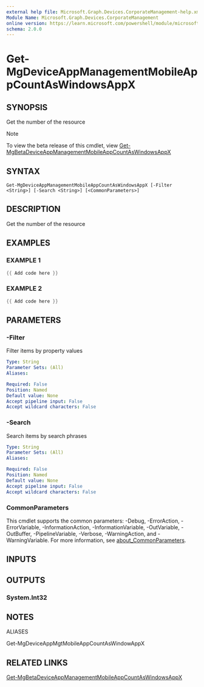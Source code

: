 ```yaml
---
external help file: Microsoft.Graph.Devices.CorporateManagement-help.xml
Module Name: Microsoft.Graph.Devices.CorporateManagement
online version: https://learn.microsoft.com/powershell/module/microsoft.graph.devices.corporatemanagement/get-mgdeviceappmanagementmobileappcountaswindowsappx
schema: 2.0.0
---
```


# Get-MgDeviceAppManagementMobileAppCountAsWindowsAppX

## SYNOPSIS
Get the number of the resource

> [!NOTE]
> To view the beta release of this cmdlet, view [Get-MgBetaDeviceAppManagementMobileAppCountAsWindowsAppX](/powershell/module/Microsoft.Graph.Beta.Devices.CorporateManagement/Get-MgBetaDeviceAppManagementMobileAppCountAsWindowsAppX?view=graph-powershell-beta)

## SYNTAX

```
Get-MgDeviceAppManagementMobileAppCountAsWindowsAppX [-Filter <String>] [-Search <String>] [<CommonParameters>]
```

## DESCRIPTION
Get the number of the resource

## EXAMPLES

### EXAMPLE 1
```powershell
{{ Add code here }}
```

### EXAMPLE 2
```powershell
{{ Add code here }}
```

## PARAMETERS

### -Filter
Filter items by property values

```yaml
Type: String
Parameter Sets: (All)
Aliases:

Required: False
Position: Named
Default value: None
Accept pipeline input: False
Accept wildcard characters: False
```

### -Search
Search items by search phrases

```yaml
Type: String
Parameter Sets: (All)
Aliases:

Required: False
Position: Named
Default value: None
Accept pipeline input: False
Accept wildcard characters: False
```

### CommonParameters
This cmdlet supports the common parameters: -Debug, -ErrorAction, -ErrorVariable, -InformationAction, -InformationVariable, -OutVariable, -OutBuffer, -PipelineVariable, -Verbose, -WarningAction, and -WarningVariable. For more information, see [about_CommonParameters](http://go.microsoft.com/fwlink/?LinkID=113216).

## INPUTS

## OUTPUTS

### System.Int32
## NOTES

ALIASES

Get-MgDeviceAppMgtMobileAppCountAsWindowAppX

## RELATED LINKS
[Get-MgBetaDeviceAppManagementMobileAppCountAsWindowsAppX](/powershell/module/Microsoft.Graph.Beta.Devices.CorporateManagement/Get-MgBetaDeviceAppManagementMobileAppCountAsWindowsAppX?view=graph-powershell-beta)
